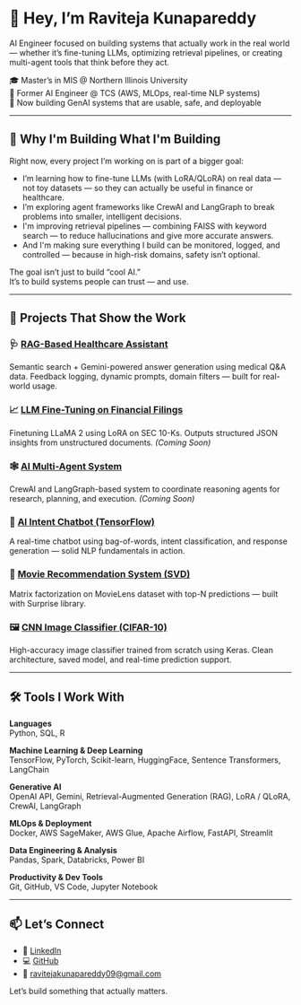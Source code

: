 # 👋 Hey, I’m Raviteja Kunapareddy

AI Engineer focused on building systems that actually work in the real world — whether it’s fine-tuning LLMs, optimizing retrieval pipelines, or creating multi-agent tools that think before they act.

🎓 Master’s in MIS @ Northern Illinois University  
💼 Former AI Engineer @ TCS (AWS, MLOps, real-time NLP systems)  
🚀 Now building GenAI systems that are usable, safe, and deployable

---

## 🔭 Why I'm Building What I'm Building

Right now, every project I’m working on is part of a bigger goal:

- I’m learning how to fine-tune LLMs (with LoRA/QLoRA) on real data — not toy datasets — so they can actually be useful in finance or healthcare.
- I’m exploring agent frameworks like CrewAI and LangGraph to break problems into smaller, intelligent decisions.
- I'm improving retrieval pipelines — combining FAISS with keyword search — to reduce hallucinations and give more accurate answers.
- And I'm making sure everything I build can be monitored, logged, and controlled — because in high-risk domains, safety isn’t optional.

The goal isn’t just to build “cool AI.”  
It’s to build systems people can trust — and use.

---

## 🧠 Projects That Show the Work

### 🩺 [RAG-Based Healthcare Assistant](https://github.com/RaviKunapareddy/Raviteja-Kunapareddy-AI-Portfolio/tree/main/3_genai_systems/rag-healthcare-assistant)
Semantic search + Gemini-powered answer generation using medical Q&A data. Feedback logging, dynamic prompts, domain filters — built for real-world usage.

### 📈 [LLM Fine-Tuning on Financial Filings](#)
Finetuning LLaMA 2 using LoRA on SEC 10-Ks. Outputs structured JSON insights from unstructured documents. *(Coming Soon)*

### 🕸️ [AI Multi-Agent System](#)
CrewAI and LangGraph-based system to coordinate reasoning agents for research, planning, and execution. *(Coming Soon)*

### 🤖 [AI Intent Chatbot (TensorFlow)](https://github.com/RaviKunapareddy/AI-Chatbot)
A real-time chatbot using bag-of-words, intent classification, and response generation — solid NLP fundamentals in action.

### 🧠 [Movie Recommendation System (SVD)](https://github.com/RaviKunapareddy/Movie-Recommendation-System)
Matrix factorization on MovieLens dataset with top-N predictions — built with Surprise library.

### 🖼️ [CNN Image Classifier (CIFAR-10)](https://github.com/RaviKunapareddy/Image-Classifier)
High-accuracy image classifier trained from scratch using Keras. Clean architecture, saved model, and real-time prediction support.

---

## 🛠️ Tools I Work With

**Languages**  
Python, SQL, R

**Machine Learning & Deep Learning**  
TensorFlow, PyTorch, Scikit-learn, HuggingFace, Sentence Transformers, LangChain

**Generative AI**  
OpenAI API, Gemini, Retrieval-Augmented Generation (RAG), LoRA / QLoRA, CrewAI, LangGraph

**MLOps & Deployment**  
Docker, AWS SageMaker, AWS Glue, Apache Airflow, FastAPI, Streamlit

**Data Engineering & Analysis**  
Pandas, Spark, Databricks, Power BI

**Productivity & Dev Tools**  
Git, GitHub, VS Code, Jupyter Notebook

---

## 📫 Let’s Connect

- 💼 [LinkedIn](https://www.linkedin.com/in/ravitejak99/)  
- 💻 [GitHub](https://github.com/RaviKunapareddy)  
- 📧 [ravitejakunapareddy09@gmail.com](mailto:ravitejakunapareddy09@gmail.com)

Let’s build something that actually matters.
